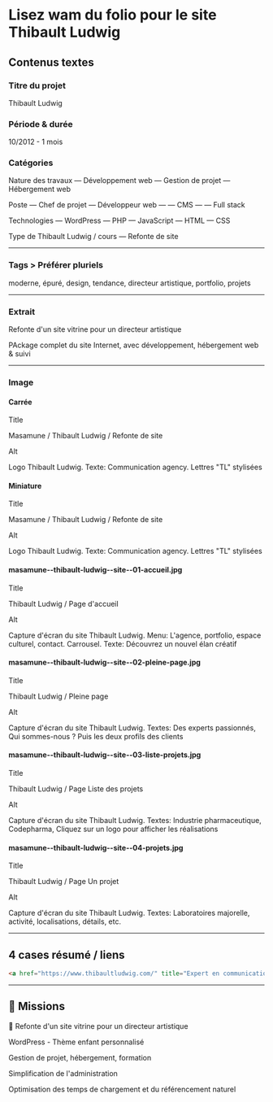 # Lisez wam du folio pour le site Thibault Ludwig

## Contenus textes

### Titre du projet

Thibault Ludwig

### Période & durée

10/2012 - 1 mois

### Catégories

Nature des travaux
— Développement web
— Gestion de projet
— Hébergement web

Poste
— Chef de projet
— Développeur web
— — CMS
— — Full stack

Technologies
— WordPress
— PHP
— JavaScript
— HTML
— CSS

Type de Thibault Ludwig / cours
— Refonte de site

---

### Tags > Préférer pluriels

moderne, épuré, design, tendance, directeur artistique, portfolio, projets

---

### Extrait

Refonte d'un site vitrine pour un directeur artistique

PAckage complet du site Internet, avec développement, hébergement web & suivi

---

### Image

#### Carrée

Title

Masamune / Thibault Ludwig / Refonte de site

Alt

Logo Thibault Ludwig. Texte: Communication agency. Lettres "TL" stylisées

#### Miniature

Title

Masamune / Thibault Ludwig / Refonte de site

Alt

Logo Thibault Ludwig. Texte: Communication agency. Lettres "TL" stylisées

#### masamune--thibault-ludwig--site--01-accueil.jpg

Title

Thibault Ludwig / Page d'accueil

Alt

Capture d'écran du site Thibault Ludwig. Menu: L'agence, portfolio, espace culturel, contact. Carrousel. Texte: Découvrez un nouvel élan créatif

#### masamune--thibault-ludwig--site--02-pleine-page.jpg

Title

Thibault Ludwig / Pleine page

Alt

Capture d'écran du site Thibault Ludwig. Textes: Des experts passionnés, Qui sommes-nous ? Puis les deux profils des clients

#### masamune--thibault-ludwig--site--03-liste-projets.jpg

Title

Thibault Ludwig / Page Liste des projets

Alt

Capture d'écran du site Thibault Ludwig. Textes: Industrie pharmaceutique, Codepharma, Cliquez sur un logo pour afficher les réalisations

#### masamune--thibault-ludwig--site--04-projets.jpg

Title

Thibault Ludwig / Page Un projet

Alt

Capture d'écran du site Thibault Ludwig. Textes: Laboratoires majorelle, activité, localisations, détails, etc.

---

## 4 cases résumé / liens

```html
<a href="https://www.thibaultludwig.com/" title="Expert en communication & créativité" target="_blank" rel="nofollow">Site en ligne</a>
```

---

## 🎯 Missions

👔 Refonte d'un site vitrine pour un directeur artistique

WordPress - Thème enfant personnalisé

Gestion de projet, hébergement, formation

Simplification de l'administration

Optimisation des temps de chargement et du référencement naturel
